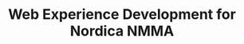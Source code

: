 ---
layout: post
title: "Web Experience Development for Nordica NMMA"
client: "NMMA"
excerpt: "The product team needs an app to go to market. Marketing has to design this year’s flagship campaign and a five-year communications vision. IT wants to replace frustrating, outdated internal software. Different business problems, different needs. We can help."
class: "nmma"
image: "nmma-mobile-desktop.jpg"
---